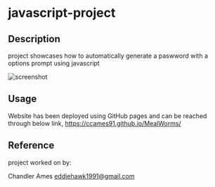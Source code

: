 # javascript-project

## Description
project showcases how to automatically generate a paswword with a options prompt using javascript

![screenshot](/friendly-parakeet/Develop/Screenshot%20(5).png)

## Usage


Website has been deployed using GitHub pages and can be reached through below link,
https://ccames91.github.io/MealWorms/

## Reference



project worked on by:


Chandler Ames
eddiehawk1991@gmail.com

